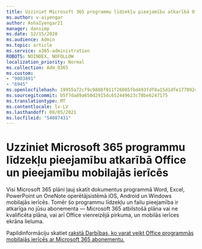 ```yaml
---
title: Uzziniet Microsoft 365 programmu līdzekļu pieejamību atkarībā Office un pieejamību mobilajās ierīcēs
ms.author: v-aiyengar
author: AshaIyengar21
manager: dansimp
ms.date: 12/15/2020
ms.audience: Admin
ms.topic: article
ms.service: o365-administration
ROBOTS: NOINDEX, NOFOLLOW
localization_priority: Normal
ms.collection: Adm_O365
ms.custom:
- "9003891"
- "6945"
ms.openlocfilehash: 19955a72cf9c9888f011f26085fbd493fdf8a15d1dfe17709244497f52be02d7
ms.sourcegitcommit: b5f7da89a650d2915dc652449623c78be6247175
ms.translationtype: MT
ms.contentlocale: lv-LV
ms.lasthandoff: 08/05/2021
ms.locfileid: "54087431"
---
```

# <a name="learn-about-microsoft-365-subscriptionbased-availability-of-office-apps-features-on-mobile-devices"></a>Uzziniet Microsoft 365 programmu līdzekļu pieejamību atkarībā Office un pieejamību mobilajās ierīcēs

Visi Microsoft 365 plāni ļauj skatīt dokumentus programmā Word, Excel, PowerPoint un OneNote operētājsistēmā iOS, Android un Windows mobilajās ierīcēs. Tomēr šo programmu līdzekļu un failu pieejamība ir atkarīga no jūsu abonementa — Microsoft 365 atbilstošā plāna vai ne kvalificēta plāna, vai arī Office vienreizējā pirkuma, un mobilās ierīces ekrāna lieluma.

Papildinformāciju skatiet [rakstā Darbības, ko varat veikt Office programmās mobilajās ierīcēs ar Microsoft 365 abonementu.](https://go.microsoft.com/fwlink/?linkid=2135575) 
